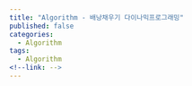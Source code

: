 ```yaml
---
title: "Algorithm - 배낭채우기 다이나믹프로그래밍"
published: false
categories:
  - Algorithm
tags:
  - Algorithm
<!--link: --> 
---
```


<!-- BOJ 12865.cpp -->